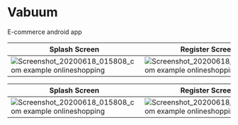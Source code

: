 # Vabuum
E-commerce android app

| Splash Screen  | Register Screen | Login Screen
|  ------------- |  ------------- | -------------
| ![Screenshot_20200618_015808_com example onlineshopping](https://user-images.githubusercontent.com/50178221/84964919-beae3300-b10d-11ea-97ce-b911547f05ac.jpg)  | ![Screenshot_20200618_030603_com example onlineshopping](https://user-images.githubusercontent.com/50178221/84966076-d63aeb00-b110-11ea-95dc-69c2a9f46859.jpg) | ![Screenshot_20200618_030601_com example onlineshopping](https://user-images.githubusercontent.com/50178221/84966139-07b3b680-b111-11ea-9cef-7b5b1d55a2a0.jpg)

| Splash Screen  | Register Screen | Login Screen
|  ------------- |  ------------- | -------------
| ![Screenshot_20200618_015808_com example onlineshopping](https://user-images.githubusercontent.com/50178221/84964919-beae3300-b10d-11ea-97ce-b911547f05ac.jpg)  | ![Screenshot_20200618_030603_com example onlineshopping](https://user-images.githubusercontent.com/50178221/84966076-d63aeb00-b110-11ea-95dc-69c2a9f46859.jpg) | ![Screenshot_20200618_030601_com example onlineshopping](https://user-images.githubusercontent.com/50178221/84966139-07b3b680-b111-11ea-9cef-7b5b1d55a2a0.jpg)
 
